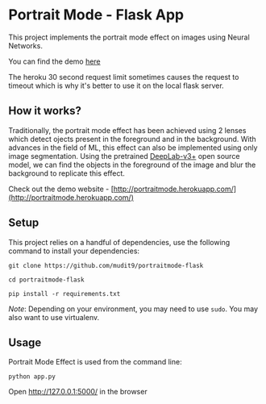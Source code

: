 # Portrait Mode - Flask App
This project implements the portrait mode effect on images using Neural Networks.

You can find the demo [here](https://portraitmode.herokuapp.com/)

The heroku 30 second request limit sometimes causes the request to timeout which is why it's better to use it on the local flask server.

## How it works?
Traditionally, the portrait mode effect has been achieved using 2 lenses which detect ojects present in the foreground and in the background.
With advances in the field of ML, this effect can also be implemented using only image segmentation. Using the pretrained [DeepLab-v3+](https://github.com/tensorflow/models/tree/master/research/deeplab) open source model, we can find the objects in the foreground of the image and blur the background to replicate this effect.

Check out the demo website - [http://portraitmode.herokuapp.com/](http://portraitmode.herokuapp.com/)

## Setup
This project relies on a handful of dependencies, use the following command to install your dependencies:

```shell
git clone https://github.com/mudit9/portraitmode-flask
```
```shell
cd portraitmode-flask
```

```shell
pip install -r requirements.txt
```

_Note_: Depending on your environment, you may need to use `sudo`. You may also want to use virtualenv.

## Usage

Portrait Mode Effect is used from the command line:

```shell
python app.py
```

Open  http://127.0.0.1:5000/ in the browser




